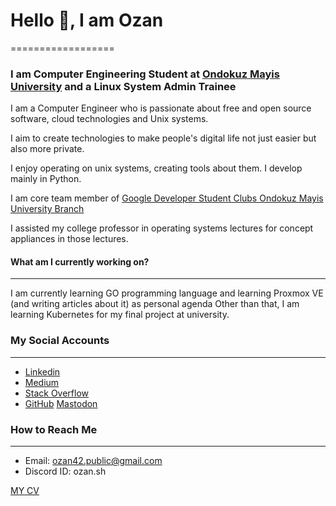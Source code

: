 # Hello 👋, I am Ozan


==================


### I am Computer Engineering Student at [Ondokuz Mayis University](https://bil-muhendislik.omu.edu.tr/en) and a Linux System Admin Trainee


I am a Computer Engineer who is passionate about free and open source software, cloud technologies and Unix systems.  

 I aim to create technologies to make people's digital life not just easier but also more private.  

 I enjoy operating on unix systems, creating tools about them. I develop mainly in Python.  

 I am core team member of [Google Developer Student Clubs Ondokuz Mayis University Branch](https://gdsc.community.dev/ondokuz-mayis-university/)  

 I assisted my college professor in operating systems lectures for concept appliances in those lectures. 
 


####  What am I currently working on?
------------------
 I am currently learning GO programming language and learning Proxmox VE (and writing articles about it) as personal agenda
 Other than that, I am learning Kubernetes for my final project at university. 
 



### My Social Accounts
------------------
- [Linkedin](https://www.linkedin.com/in/ozansh/)
- [Medium](https://medium.com/@ozansh-bak)
- [Stack Overflow](https://stackoverflow.com/users/22940529/ozan)
- [GitHub](https://github.com/ozansh)
<a rel="me" href="https://mastodon.social/@ozansh">Mastodon</a>


### How to Reach Me
---------------

- Email: ozan42.public@gmail.com
- Discord ID: ozan.sh


[MY CV](/assets/cv/ozancakmak_CV_TR.docx.pdf)

